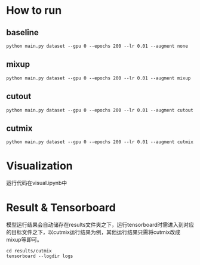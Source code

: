 # How to run
## baseline
```
python main.py dataset --gpu 0 --epochs 200 --lr 0.01 --augment none
```
## mixup
```
python main.py dataset --gpu 0 --epochs 200 --lr 0.01 --augment mixup
```
## cutout
```
python main.py dataset --gpu 0 --epochs 200 --lr 0.01 --augment cutout
```
## cutmix
```
python main.py dataset --gpu 0 --epochs 200 --lr 0.01 --augment cutmix
```
# Visualization
运行代码在visual.ipynb中

# Result & Tensorboard
模型运行结果会自动储存在results文件夹之下，运行tensorboard时需进入到对应的目标文件之下，以cutmix运行结果为例，其他运行结果只需将cutmix改成mixup等即可。
```
cd results/cutmix
tensorboard --logdir logs
```

